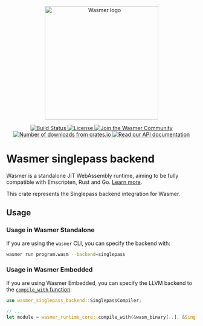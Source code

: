 <p align="center">
  <a href="https://wasmer.io" target="_blank" rel="noopener noreferrer">
    <img width="300" src="https://raw.githubusercontent.com/wasmerio/wasmer/master/assets/logo.png" alt="Wasmer logo">
  </a>
</p>

<p align="center">
  <a href="https://dev.azure.com/wasmerio/wasmer/_build/latest?definitionId=3&branchName=master">
    <img src="https://img.shields.io/azure-devops/build/wasmerio/wasmer/3.svg?style=flat-square" alt="Build Status">
  </a>
  <a href="https://github.com/wasmerio/wasmer/blob/master/LICENSE">
    <img src="https://img.shields.io/github/license/wasmerio/wasmer.svg?style=flat-square" alt="License">
  </a>
  <a href="https://spectrum.chat/wasmer">
    <img src="https://withspectrum.github.io/badge/badge.svg" alt="Join the Wasmer Community">
  </a>
  <a href="https://crates.io/crates/wasmer-singlepass-backend">
    <img src="https://img.shields.io/crates/d/wasmer-singlepass-backend.svg?style=flat-square" alt="Number of downloads from crates.io">
  </a>
  <a href="https://docs.rs/wasmer-singlepass-backend">
    <img src="https://docs.rs/wasmer-singlepass-backend/badge.svg" alt="Read our API documentation">
  </a>
</p>

# Wasmer singlepass backend

Wasmer is a standalone JIT WebAssembly runtime, aiming to be fully
compatible with Emscripten, Rust and Go. [Learn
more](https://github.com/wasmerio/wasmer).


This crate represents the Singlepass backend integration for Wasmer.

## Usage

### Usage in Wasmer Standalone

If you are using the `wasmer` CLI, you can specify the backend with:

```sh
wasmer run program.wasm --backend=singlepass
```

### Usage in Wasmer Embedded

If you are using Wasmer Embedded, you can specify
the LLVM backend to the [`compile_with` function](https://docs.rs/wasmer-runtime-core/*/wasmer_runtime_core/fn.compile_with.html):

```rust
use wasmer_singlepass_backend::SinglepassCompiler;

// ...
let module = wasmer_runtime_core::compile_with(&wasm_binary[..], &SinglepassCompiler::new());
```
